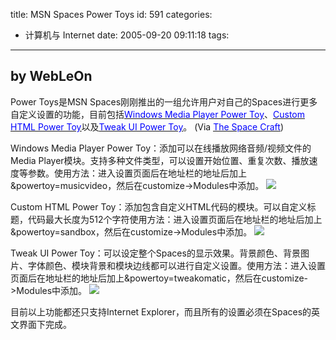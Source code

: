 title: MSN Spaces Power Toys
id: 591
categories:
  - 计算机与 Internet
date: 2005-09-20 09:11:18
tags:
---

<div id="msgcns!9697D6160EFEBC17!222" class="bvMsg"><div>

## by WebLeOn

Power Toys是MSN Spaces刚刚推出的一组允许用户对自己的Spaces进行更多自定义设置的功能，目前包括[<u><font color="#0000ff">Windows Media Player Power Toy</font></u>](http://spaces.msn.com/members/thespacecraft/Blog/cns!1pBU8QRvZvOfXG4QTjpv_GFg!105.entry)、[<u><font color="#0000ff">Custom HTML Power Toy</font></u>](http://spaces.msn.com/members/thespacecraft/Blog/cns!1pBU8QRvZvOfXG4QTjpv_GFg!126.entry)以及[<u><font color="#0000ff">Tweak UI Power Toy</font></u>](http://spaces.msn.com/members/thespacecraft/Blog/cns!1pBU8QRvZvOfXG4QTjpv_GFg!127.entry)。
(Via [<u><font color="#0000ff">The Space Craft</font></u>](http://spaces.msn.com/members/thespacecraft/))

Windows Media Player Power Toy：添加可以在线播放网络音频/视频文件的Media Player模块。支持多种文件类型，可以设置开始位置、重复次数、播放速度等参数。使用方法：进入设置页面后在地址栏的地址后加上&amp;powertoy=musicvideo，然后在customize-&gt;Modules中添加。
![](http://home.arcor.de/comego_net/img/powertoy1.gif)

Custom HTML Power Toy：添加包含自定义HTML代码的模块。可以自定义标题，代码最大长度为512个字符使用方法：进入设置页面后在地址栏的地址后加上&amp;powertoy=sandbox，然后在customize-&gt;Modules中添加。
![](http://home.arcor.de/comego_net/img/powertoy2.gif)

Tweak UI Power Toy：可以设定整个Spaces的显示效果。背景颜色、背景图片、字体颜色、模块背景和模块边线都可以进行自定义设置。使用方法：进入设置页面后在地址栏的地址后加上&amp;powertoy=tweakomatic，然后在customize-&gt;Modules中添加。
![](http://home.arcor.de/comego_net/img/powertoy3.gif)

目前以上功能都还只支持Internet Explorer，而且所有的设置必须在Spaces的英文界面下完成。 
</div></div>